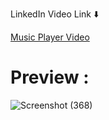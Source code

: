 LinkedIn Video Link ⬇️

[Music Player Video](https://www.linkedin.com/feed/update/urn:li:activity:7120514705005162496/?originTrackingId=X8qAeBrjTpKuQRE%2Fy0Ohjg%3D%3D)

# Preview :

![Screenshot (368)](https://github.com/Bilal-Ishtiyaque/Music-Player/assets/139645574/5cf03cea-b73d-4974-955a-c33e28113ced)
